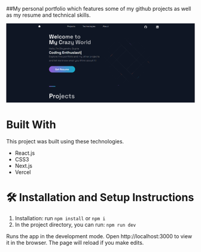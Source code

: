 ##My personal portfolio which features some of my github projects as well as my resume and technical skills.

![Portfolio Website](https://raw.githubusercontent.com/divyanshugupta14/Divyanshu_Portfolio/main/public/images/1.png)

<h1>Built With</h1>

This project was built using these technologies.

<ul>
  <li>React.js</li>
  <li>CSS3</li>
  <li>Next.js</li>
  <li>Vercel</li>
</ul>

<h1>🛠 Installation and Setup Instructions</h1>
<ol>
  <li>Installation: run <code>npm install</code> or <code>npm i</code></li>

<li>In the project directory, you can run: <code>npm run dev</code></li>
</ol>

Runs the app in the development mode.
Open http://localhost:3000 to view it in the browser. The page will reload if you make edits.
